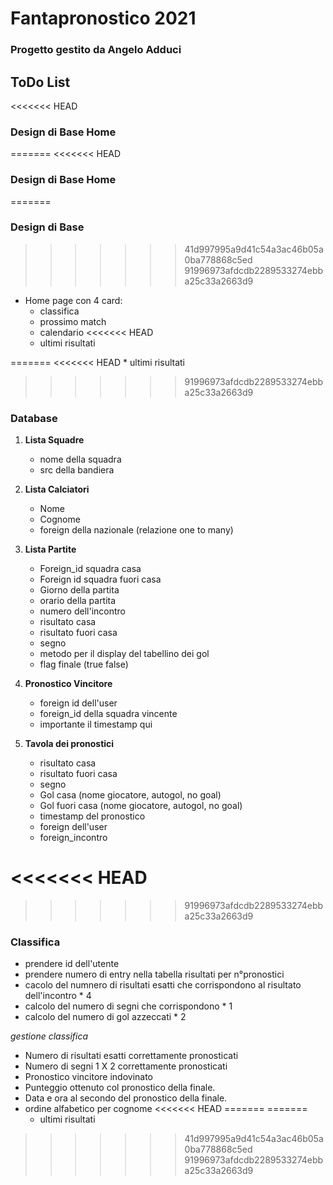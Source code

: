 # Fantapronostico 2021
### Progetto gestito da Angelo Adduci

## ToDo List

<<<<<<< HEAD
### Design di Base Home

=======
<<<<<<< HEAD
### Design di Base Home
=======
### Design di Base
>>>>>>> 41d997995a9d41c54a3ac46b05a0ba778868c5ed
>>>>>>> 91996973afdcdb2289533274ebba25c33a2663d9
* Home page con 4 card: 
    * classifica
    * prossimo match
    * calendario
<<<<<<< HEAD
    * ultimi risultati

=======
<<<<<<< HEAD
    * ultimi risultati


>>>>>>> 91996973afdcdb2289533274ebba25c33a2663d9
### Database

1. **Lista Squadre**
    * nome della squadra
    * src della bandiera

2. **Lista Calciatori**
    * Nome
    * Cognome
    * foreign della nazionale (relazione one to many)

3. **Lista Partite**
    * Foreign_id squadra casa
    * Foreign id squadra fuori casa
    * Giorno della partita
    * orario della partita
    * numero dell'incontro
    * risultato casa
    * risultato fuori casa
    * segno
    * metodo per il display del tabellino dei gol
    * flag finale (true false)

3. **Pronostico Vincitore**
    * foreign id dell'user
    * foreign_id della squadra vincente
    * importante il timestamp qui

4. **Tavola dei pronostici**
    * risultato casa
    * risultato fuori casa
    * segno
    * Gol casa (nome giocatore, autogol, no goal)
    * Gol fuori casa (nome giocatore, autogol, no goal)
    * timestamp del pronostico
    * foreign dell'user
    * foreign_incontro

<<<<<<< HEAD
=======


>>>>>>> 91996973afdcdb2289533274ebba25c33a2663d9
### Classifica

* prendere id dell'utente
* prendere numero di entry nella tabella risultati per n°pronostici
* cacolo del numnero di risultati esatti che corrispondono al risultato dell'incontro * 4
* calcolo del numero di segni che corrispondono * 1
* calcolo del numero di gol azzeccati * 2

*gestione classifica*
* Numero di risultati esatti correttamente pronosticati
* Numero di segni 1 X 2 correttamente pronosticati
* Pronostico vincitore indovinato 
* Punteggio ottenuto col pronostico della finale.
* Data e ora al secondo del pronostico della finale.
* ordine alfabetico per cognome
<<<<<<< HEAD
=======
=======
    * ultimi risultati
>>>>>>> 41d997995a9d41c54a3ac46b05a0ba778868c5ed
>>>>>>> 91996973afdcdb2289533274ebba25c33a2663d9
